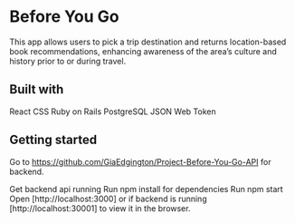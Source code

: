 # Before You Go

This app allows users to pick a trip destination and returns location-based book recommendations, enhancing awareness of the area’s culture and history prior to or during travel.

## Built with

React
CSS
Ruby on Rails
PostgreSQL
JSON Web Token

## Getting started

Go to https://github.com/GiaEdgington/Project-Before-You-Go-API for backend.

Get backend api running
Run npm install for dependencies
Run npm start
Open [http://localhost:3000] or if backend is running [http://localhost:30001] to view it in the browser.

